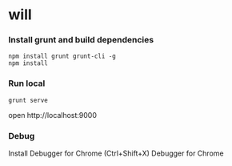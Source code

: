 # will

### Install grunt and build dependencies

```
npm install grunt grunt-cli -g
npm install

```

### Run local

```
grunt serve

```

open http://localhost:9000

### Debug

Install Debugger for Chrome (Ctrl+Shift+X) Debugger for Chrome


